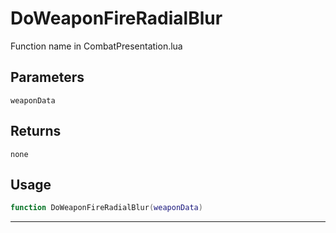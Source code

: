 # DoWeaponFireRadialBlur
Function name in CombatPresentation.lua
## Parameters
`weaponData`
## Returns
`none`
## Usage
```lua
function DoWeaponFireRadialBlur(weaponData)
```
---
